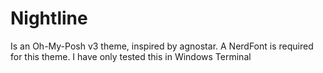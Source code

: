 # Nightline
Is an Oh-My-Posh v3 theme, inspired by agnostar. A NerdFont is required for this theme. I have only tested this in Windows Terminal
